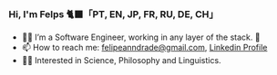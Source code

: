 ### Hi, I'm Felps 🐈‍⬛「PT, EN, JP, FR, RU, DE, CH」

- 👨‍💻 I’m a Software Engineer, working in any layer of the stack. 🤭
- 📫 How to reach me: felipeanndrade@gmail.com, [Linkedin Profile](https://www.linkedin.com/in/felpsisonfire/)
- 🧑‍🚀 Interested in Science, Philosophy and Linguistics.
